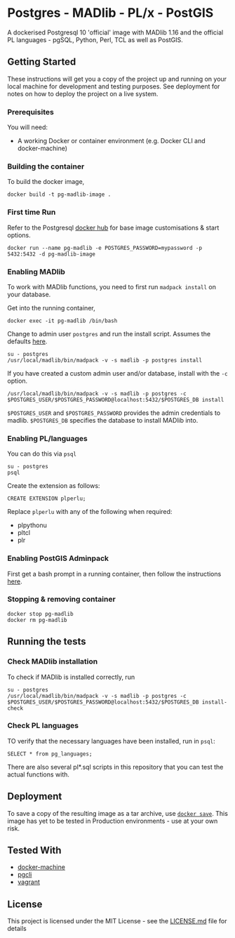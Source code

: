 # Postgres - MADlib - PL/x - PostGIS

A dockerised Postgresql 10 'official' image with MADlib 1.16 and the official PL languages - pgSQL, Python, Perl, TCL as well as PostGIS.

## Getting Started

These instructions will get you a copy of the project up and running on your local machine for development and testing purposes. See deployment for notes on how to deploy the project on a live system.

### Prerequisites

You will need:

* A working Docker or container environment (e.g. Docker CLI and docker-machine)

### Building the container

To build the docker image,
```
docker build -t pg-madlib-image .
```

### First time Run

Refer to the Postgresql [docker hub](https://hub.docker.com/_/postgres) for base image customisations & start options.

```
docker run --name pg-madlib -e POSTGRES_PASSWORD=mypassword -p 5432:5432 -d pg-madlib-image
```

### Enabling MADlib
To work with MADlib functions, you need to first run `madpack install` on your database.

Get into the running container,
```
docker exec -it pg-madlib /bin/bash
```

Change to admin user `postgres` and run the install script. Assumes the defaults [here](https://cwiki.apache.org/confluence/display/MADLIB/Installation+Guide#InstallationGuide-Envvariables).
```
su - postgres
/usr/local/madlib/bin/madpack -v -s madlib -p postgres install
```

If you have created a custom admin user and/or database, install with the `-c` option.
```
/usr/local/madlib/bin/madpack -v -s madlib -p postgres -c $POSTGRES_USER/$POSTGRES_PASSWORD@localhost:5432/$POSTGRES_DB install
```

`$POSTGRES_USER` and `$POSTGRES_PASSWORD` provides the admin credentials to madlib.
`$POSTGRES_DB` specifies the database to install MADlib into.

### Enabling PL/languages

You can do this via `psql`

```
su - postgres
psql
```

Create the extension as follows:
```
CREATE EXTENSION plperlu;
```
Replace `plperlu` with any of the following when required:

* plpythonu
* pltcl
* plr

### Enabling PostGIS Adminpack

First get a bash prompt in a running container, then follow the instructions [here](https://trac.osgeo.org/postgis/wiki/UsersWikiPostGIS24UbuntuPGSQL10Apt#EnableAdminpack).

### Stopping & removing container

```
docker stop pg-madlib
docker rm pg-madlib
```

## Running the tests

### Check MADlib installation

To check if MADlib is installed correctly, run
```
su - postgres
/usr/local/madlib/bin/madpack -v -s madlib -p postgres -c $POSTGRES_USER/$POSTGRES_PASSWORD@localhost:5432/$POSTGRES_DB install-check
```

### Check PL languages

TO verify that the necessary languages have been installed, run in `psql`:
```
SELECT * from pg_languages;
```

There are also several pl*.sql scripts in this repository that you can test the actual functions with.

## Deployment

To save a copy of the resulting image as a tar archive, use [`docker save`](https://docs.docker.com/engine/reference/commandline/save/). This image has yet to be tested in Production environments - use at your own risk.

## Tested With

* [docker-machine](https://docs.docker.com/machine/)
* [pgcli](https://www.pgcli.com/)
* [vagrant](https://www.vagrantup.com/)

## License

This project is licensed under the MIT License - see the [LICENSE.md](LICENSE.md) file for details
